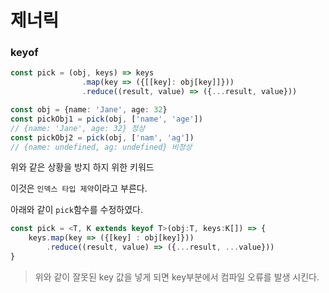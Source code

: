 제너릭
====

### keyof
```typescript
const pick = (obj, keys) => keys
                .map(key => ({[[key]: obj[key]]}))
                .reduce((result, value) => ({...result, value}))

const obj = {name: 'Jane', age: 32}
const pickObj1 = pick(obj, ['name', 'age'])
// {name: 'Jane', age: 32} 정상
const pickObj2 = pick(obj, ['nam', 'ag'])
// {name: undefined, ag: undefined} 비정상
```

위와 같은 상황을 방지 하지 위한 키워드

이것은 `인덱스 타입 제약`이라고 부른다.

아래와 같이 `pick`함수를 수정하였다.
```typescript
const pick = <T, K extends keyof T>(obj:T, keys:K[]) => {
    keys.map(key => ({[key] : obj[key]}))
        .reduce((result, value) => ({...result, ...value}))
}
```

> 위와 같이 잘못된 key 값을 넣게 되면 key부분에서 컴파일 오류를 발생 시킨다.